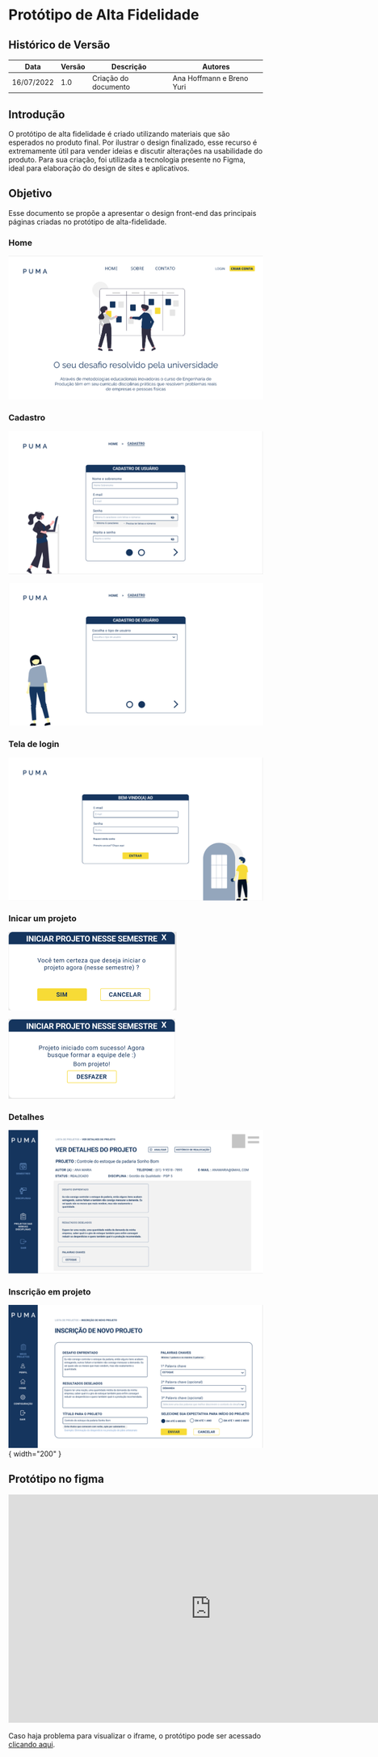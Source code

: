 # Protótipo de Alta Fidelidade

## Histórico de Versão

| Data       | Versão | Descrição            | Autores                   |
| ---------- | ------ | -------------------- | ------------------------- |
| 16/07/2022 | 1.0    | Criação do documento | Ana Hoffmann e Breno Yuri |

## Introdução

O protótipo de alta fidelidade é criado utilizando materiais que são esperados no produto final. Por ilustrar o design finalizado, esse recurso é extremamente útil para vender ideias e discutir alterações na usabilidade do produto. Para sua criação, foi utilizada a tecnologia presente no Figma, ideal para elaboração do design de sites e aplicativos.

## Objetivo

Esse documento se propõe a apresentar o design front-end das principais páginas criadas no protótipo de alta-fidelidade. 

### Home

![](../assets/imagens/prototipo_de_alta/home.png)

### Cadastro 

![](../assets/imagens/prototipo_de_alta/cadastro_1.png)

![](../assets/imagens/prototipo_de_alta/cadastro_2.png)

### Tela de login

![](../assets/imagens/prototipo_de_alta/login.png)

### Inicar um projeto

![](../assets/imagens/prototipo_de_alta/popup_iniciar_projeto_1.png)

![](../assets/imagens/prototipo_de_alta/popup_iniciar_projeto_2.png)

### Detalhes 

![](../assets/imagens/prototipo_de_alta/detalhes.png)

### Inscrição em projeto

![width="200"](../assets/imagens/prototipo_de_alta/inscricao_de_projeto.png ){ width="200" }

## Protótipo no figma

<iframe style="border: 1px solid rgba(0, 0, 0, 0.1);" width="800" height="450" src="https://www.figma.com/embed?embed_host=share&url=https%3A%2F%2Fwww.figma.com%2Ffile%2FobQQ44Z9aw1vH6oJxiGYNF%2FPUMA-22%3Fnode-id%3D0%253A1" allowfullscreen></iframe>

Caso haja problema para visualizar o iframe, o protótipo pode ser acessado [clicando aqui](https://www.figma.com/file/obQQ44Z9aw1vH6oJxiGYNF/PUMA-22?node-id=0%3A1).
